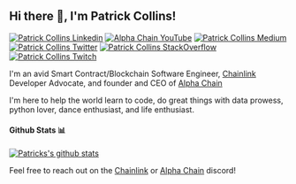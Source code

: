 <h2> Hi there 👋, I'm Patrick Collins! </h2>
    
[![Patrick Collins Linkedin](https://img.shields.io/badge/LinkedIn-0077B5?style=for-the-badge&logo=linkedin&logoColor=white)](https://www.linkedin.com/in/patrickalphac/)
[![Alpha Chain YouTube](https://img.shields.io/badge/YouTube-FF0000?style=for-the-badge&logo=youtube&logoColor=white)](https://www.youtube.com/channel/UCn-3f8tw_E1jZvhuHatROwA)
[![Patrick Collins Medium](https://img.shields.io/badge/Medium-000000?style=for-the-badge&logo=medium&logoColor=white)](https://medium.com/@patrick.collins_58673/)
[![Patrick Collins Twitter](https://img.shields.io/badge/Twitter-1DA1F2?style=for-the-badge&logo=twitter&logoColor=white)](https://twitter.com/PatrickAlphaC)
[![Patrick Collins StackOverflow](https://img.shields.io/badge/StackOverflow-F48024?style=for-the-badge&logo=stackoverflow&logoColor=white)](https://stackoverflow.com/users/11969592/patrick-collins)
[![Patrick Collins Twitch](https://img.shields.io/badge/Twitch-6441A4?style=for-the-badge&logo=twitch&logoColor=white)](https://www.twitch.tv/patrickalphac)

I'm an avid Smart Contract/Blockchain Software Engineer, [Chainlink](https://chain.link/) Developer Advocate, and founder and CEO of [Alpha Chain](https://www.alphachain.io/)

I'm here to help the world learn to code, do great things with data prowess, python lover, dance enthusiast, and life enthusiast.



#### Github Stats 📊

[![Patricks's github stats](https://github-readme-stats.vercel.app/api?username=PatrickAlphaC)](https://github.com/anuraghazra/github-readme-stats)


Feel free to reach out on the [Chainlink](https://discord.gg/2YHSAey) or [Alpha Chain](https://discord.gg/jj8wQ9b) discord!
